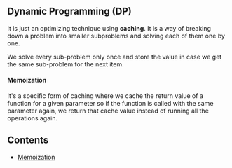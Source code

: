 ## Dynamic Programming (DP)

It is just an optimizing technique using **caching**. It is a way of breaking down a problem into smaller subproblems and solving each of them one by one.

We solve every sub-problem only once and store the value in case we get the same sub-problem for the next item.

#### Memoization

It's a specific form of caching where we cache the return value of a function for a given parameter so if the function is called with the same parameter again, we return that cache value instead of running all the operations again.

## Contents

- [Memoization](memoization.js)
